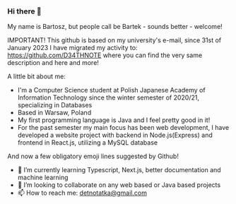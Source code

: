 ### Hi there 👋

<!--
**s23375/s23375** is a ✨ _special_ ✨ repository because its `README.md` (this file) appears on your GitHub profile.

Here are some ideas to get you started:

- 🔭 I’m currently working on ...
- 🌱 I’m currently learning ...
- 👯 I’m looking to collaborate on ...
- 🤔 I’m looking for help with ...
- 💬 Ask me about ...
- 📫 How to reach me: ...
- 😄 Pronouns: ...
- ⚡ Fun fact: ...
-->

My name is Bartosz, but people call be Bartek - sounds better - welcome!

IMPORTANT!
This github is based on my university's e-mail, since 31st of January 2023 I have migrated my activity to:
https://github.com/D34THNOTE
where you can find the very same description and here and more!

A little bit about me:
- I'm a Computer Science student at Polish Japanese Academy of Information Technology since the winter semester of 2020/21, specializing in Databases
- Based in Warsaw, Poland
- My first programming language is Java and I feel pretty good in it!
- For the past semester my main focus has been web development, I have developed a website project with backend in Node.js(Express) and frontend in React.js, utilizing a MySQL database

And now a few obligatory emoji lines suggested by Github!
- 🌱 I’m currently learning Typescript, Next.js, better documentation and machine learning
- 👯 I’m looking to collaborate on any web based or Java based projects
- 📫 How to reach me: detnotatka@gmail.com
